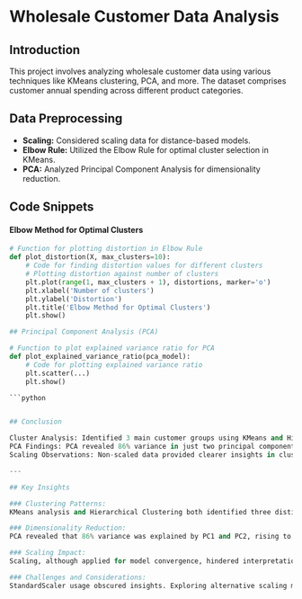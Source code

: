 # Wholesale Customer Data Analysis

## Introduction

This project involves analyzing wholesale customer data using various techniques like KMeans clustering, PCA, and more. The dataset comprises customer annual spending across different product categories.

## Data Preprocessing

- **Scaling:** Considered scaling data for distance-based models.
- **Elbow Rule:** Utilized the Elbow Rule for optimal cluster selection in KMeans.
- **PCA:** Analyzed Principal Component Analysis for dimensionality reduction.

## Code Snippets

#### Elbow Method for Optimal Clusters

```python
# Function for plotting distortion in Elbow Rule
def plot_distortion(X, max_clusters=10):
    # Code for finding distortion values for different clusters
    # Plotting distortion against number of clusters
    plt.plot(range(1, max_clusters + 1), distortions, marker='o')
    plt.xlabel('Number of clusters')
    plt.ylabel('Distortion')
    plt.title('Elbow Method for Optimal Clusters')
    plt.show()

## Principal Component Analysis (PCA)

# Function to plot explained variance ratio for PCA
def plot_explained_variance_ratio(pca_model):
    # Code for plotting explained variance ratio
    plt.scatter(...)
    plt.show()

```python


## Conclusion

Cluster Analysis: Identified 3 main customer groups using KMeans and Hierarchical clustering.
PCA Findings: PCA revealed 86% variance in just two principal components.
Scaling Observations: Non-scaled data provided clearer insights in cluster analyses.

---

## Key Insights

### Clustering Patterns:
KMeans analysis and Hierarchical Clustering both identified three distinct customer segments based on their spending across six product categories.

### Dimensionality Reduction:
PCA revealed that 86% variance was explained by PC1 and PC2, rising to 93% with PC3. Opting for two principal components balances variance coverage and simplifies analyses.

### Scaling Impact:
Scaling, although applied for model convergence, hindered interpretation of the Elbow Graph due to extremely small inertia values. Optimal clusters (n_clusters=3) were better discerned in unscaled data.

### Challenges and Considerations:
StandardScaler usage obscured insights. Exploring alternative scaling methods could maintain convergence rates while enhancing graph interpretability and overall model utility.
 


